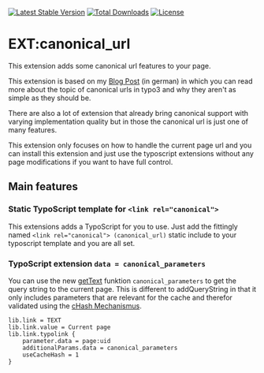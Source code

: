 [![Latest Stable Version](https://poser.pugx.org/nemo64/canonical-url/v/stable)](https://packagist.org/packages/nemo64/canonical-url)
[![Total Downloads](https://poser.pugx.org/nemo64/canonical-url/downloads)](https://packagist.org/packages/nemo64/canonical-url)
[![License](https://poser.pugx.org/nemo64/canonical-url/license)](https://packagist.org/packages/nemo64/canonical-url)

# EXT:canonical_url

This extension adds some canonical url features to your page.

This extension is based on my [Blog Post] (in german) in which you can read more about the topic of canonical urls in typo3 and why they aren't as simple as they should be.

There are also a lot of extension that already bring canonical support with varying implementation quality but in those the canonical url is just one of many features.

This extension only focuses on how to handle the current page url and you can install this extension and just use the typoscript extensions without any page modifications if you want to have full control.

## Main features

### Static TypoScript template for `<link rel="canonical">`

This extensions adds a TypoScript for you to use. Just add the fittingly named `<link rel="canonical"> (canonical_url)` static include to your typoscript template and you are all set.

### TypoScript extension `data = canonical_parameters`

You can use the new [getText] funktion `canonical_parameters` to get the query string to the current page. This is different to addQueryString in that it only includes parameters that are relevant for the cache and therefor validated using the [cHash Mechanismus].

```
lib.link = TEXT
lib.link.value = Current page
lib.link.typolink {
    parameter.data = page:uid
    additionalParams.data = canonical_parameters
    useCacheHash = 1
}
```

[Blog Post]: https://www.marco.zone/typo3-canonical-url
[getText]: https://docs.typo3.org/typo3cms/TyposcriptReference/8.7/DataTypes/Gettext/
[cHash Mechanismus]: https://www.typo3lexikon.de/typo3-tutorials/core/cache/chash-was-ist-das.html
